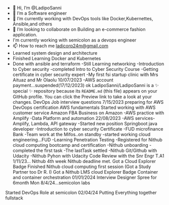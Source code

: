 - 👋 Hi, I’m @LadipoSanni
- 👀 I’m a Software engineer
- 🌱 I’m currently working with DevOps tools like Docker,Kubernettes, Ansible,and others
- 💞️ I’m looking to collaborate on Building an e-commerce fashion application.
-  I'm currently working with semicolon as a devops engineer
- 📫 How to reach me ladicorp24m@gmail.com
- Learned system design and architecture
- Finished Learning Docker and Kubernetes
- Done with ansible and terraform
-Still Learning networking
-Introduction to Cyber security
-completed Intro to Cyber Security Course
-Getting certificate in cyber security expert
-My first fsi startup clinic with Mrs Aituaz and Mr Olaolu 10/07/2023
-AWS account payment...suspended(17/12/2023)
ok
LadipoSanni/LadipoSanni is a ✨ special ✨ repository because its `README.md` (this file) appears on your GitHub profile.
You can click the Preview link to take a look at your changes.
DevOps Job interview questions 7/15/2023
preparing for AWS DevOops certification
AWS fundamentals
Started working with AWS customer service
Amazon FBA Business on Amazon 
-AWS practice with Amplify
-Data Platform and automation 22/08/2023
-AWS services- Amplify, Lambda, API gateway
-Started new position Springboot java developer
-Introduction to cyber security Certificate
-FUD microfinance Bank 
-Team work at the Mifos..on standby
-started working cloud engineering...FUD
-Learning Penetration Testing
-Registered for Nithub cloud computing bootcamp and certification
-Nithub unboarding
-completed the first task
-The lastTask settled
-Nithub Git/Github with Udacity
-Nithub Pyhon with Udacity 
Code Review with the Snr Engr T.A1
1/11/23...
Nithub 4th week
Nithub deadline met. Got a Cloud Explorer Badge
Finished Nithub cloud computing first session (Got a Study Partner too Dr R. I)
Got a Nithub LMS cloud Explorer Badge
Container and container orchestration
01/01/2024
Interview
Designer Spree for 6month
Mon 8/4/24...semicolon labs

Started DevOps Role at semicolon 02/04/24
Putting Everything together fullstack
